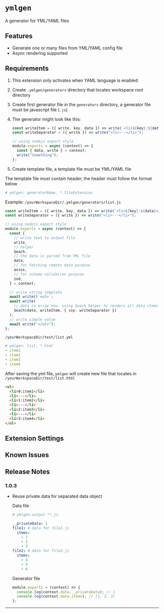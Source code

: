 # `ymlgen`

A generator for YML/YAML files

## Features

- Generate one or many files from YML/YAML config file
- Async rendering supported

## Requirements

1. This extension only activates when YAML language is enabled
2. Create `.ymlgen/generators` directory that locates workspace root directory
3. Create first generator file in the `generators` directory, a generator file must be javascript file (`.js`)
4. The generator might look like this:

   ```js
   const writeItem = ({ write, key, data }) => write(`<li>${key}:${data}</li>`);
   const writeSeparator = ({ write }) => write("<li>---</li>");

   // using nodejs export style
   module.exports = async (context) => {
     const { data, write } = context;
     write("Something");
   };
   ```

5. Create template file, a template file must be YML/YAML file

The template file must contain header, the header must follow the format below

```yml
# ymlgen: generatorName, *.fileExtension
```

Example:
`/yourWorkspaceDir/.ymlgen/generators/list.js`

```js
const writeItem = ({ write, key, data }) => write(`<li>${key}:${data}</li>`);
const writeSeparator = ({ write }) => write("<li>---</li>");

// using nodejs export style
module.exports = async (context) => {
  const {
    // write text to output file
    write,
    // helper
    $each,
    // the data is parsed from YML file
    data,
    // for fetching remote data purpose
    axios,
    // for schema validation purpose
    zod,
  } = context;

  // write string template
  await write()`<ul>`;
  await write(
    // data is array now, using $each helper to renders all data items
    $each(data, writeItem, { sep: writeSeparator })
  );
  // write simple value
  await write("</ul>");
};
```

`/yourWorkspaceDir/test/list.yml`

```yml
# ymlgen: list, *.html
- item1
- item2
- item3
- item4
```

After saving the yml file, `ymlgen` will create new file that locates in `/yourWorkspaceDir/test/list.html`

```html
<ul>
  <li>0:item1</li>
  <li>---</li>
  <li>1:item2</li>
  <li>---</li>
  <li>2:item3</li>
  <li>---</li>
  <li>3:item4</li>
</ul>
```

## Extension Settings

## Known Issues

## Release Notes

### 1.0.3

- Reuse private data for separated data object

  Data file

  ```yaml
  # ymlgen:output **.js

  __privateData: 1
  file1: # data for file1.js
    items:
      - 1
      - 2
      - 3
  file2: # data for file2.js
    items:
      - 4
      - 5
      - 6
  ```

  Generator file

  ```js
  module.exports = (context) => {
    console.log(context.data.__privateData); // 1
    console.log(context.data.items); // [1, 2, 3]
  };
  ```

---
